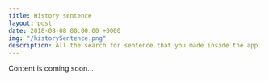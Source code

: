 ```yaml
---
title: History sentence
layout: post
date: 2018-08-08 00:00:00 +0000
img: "/historySentence.png"
description: All the search for sentence that you made inside the app.
---
```


Content is coming soon...
